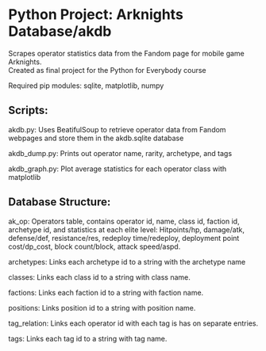 # Python Project: Arknights Database/akdb

Scrapes operator statistics data from the Fandom page for mobile game Arknights.  
Created as final project for the Python for Everybody course

Required pip modules: sqlite, matplotlib, numpy

## Scripts:

akdb.py: Uses BeatifulSoup to retrieve operator data from Fandom webpages and store them in the akdb.sqlite database

akdb_dump.py: Prints out operator name, rarity, archetype, and tags

akdb_graph.py: Plot average statistics for each operator class with matplotlib


## Database Structure:

ak_op: Operators table, contains operator id, name, class id, faction id, archetype id, and statistics at each elite level: Hitpoints/hp, damage/atk, defense/def, resistance/res, redeploy time/redeploy, deployment point cost/dp_cost, block count/block, attack speed/aspd.

archetypes: Links each archetype id to a string with the archetype name

classes: Links each class id to a string with class name.

factions: Links each faction id to a string with faction name.

positions: Links position id to a string with position name.

tag_relation: Links each operator id with each tag is has on separate entries.

tags: Links each tag id to a string with tag name.
